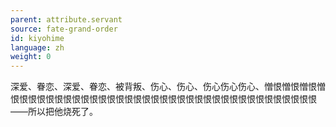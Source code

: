 ```yaml
---
parent: attribute.servant
source: fate-grand-order
id: kiyohime
language: zh
weight: 0
---
```


深爱、眷恋、深爱、眷恋、被背叛、伤心、伤心、伤心伤心伤心、憎恨憎恨憎恨憎恨恨恨恨恨恨恨恨恨恨恨恨恨恨恨恨恨恨恨恨恨恨恨恨恨恨恨恨恨恨恨恨恨恨恨——所以把他烧死了。
